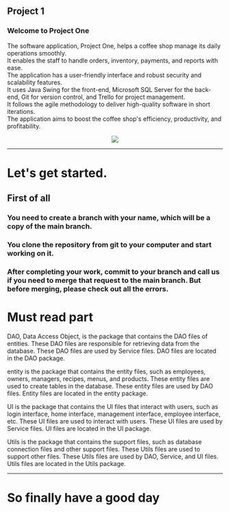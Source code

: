 ## Project 1
 ### Welcome to Project One
The software application, Project One, helps a coffee shop manage its daily operations smoothly. <br>
It enables the staff to handle orders, inventory, payments, and reports with ease. <br>
The application has a user-friendly interface and robust security and scalability features. <br>
It uses Java Swing for the front-end, Microsoft SQL Server for the back-end, Git for version control, and Trello for project management. <br>
It follows the agile methodology to deliver high-quality software in short iterations. <br>
The application aims to boost the coffee shop's efficiency, productivity, and profitability. <br>

  
<div id="header" align="center">
  <img src="https://media.giphy.com/media/RbDKaczqWovIugyJmW/giphy.gif"/>
</div>

---

# Let's get started.

## First of all
### You need to create a branch with your name, which will be a copy of the main branch.
### You clone the repository from git to your computer and start working on it.
### After completing your work, commit to your branch and call us if you need to merge that request to the main branch. But before merging, please check out all the errors.

# Must read part

DAO, Data Access Object, is the package that contains the DAO files of entities.
These DAO files are responsible for retrieving data from the database.
These DAO files are used by Service files.
DAO files are located in the DAO package.

entity is the package that contains the entity files, such as employees, owners, managers, recipes, menus, and products.
These entity files are used to create tables in the database.
These entity files are used by DAO files.
Entity files are located in the entity package.

UI is the package that contains the UI files that interact with users, such as login interface, home interface, management interface, employee interface, etc.
These UI files are used to interact with users.
These UI files are used by Service files.
UI files are located in the UI package.

Utils is the package that contains the support files, such as database connection files and other support files.
These Utils files are used to support other files.
These Utils files are used by DAO, Service, and UI files.
Utils files are located in the Utils package.

---

# So finally have a good day


